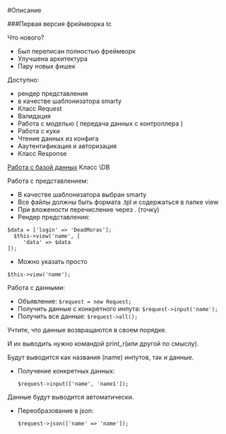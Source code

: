 #Описание

###Первая версия фреймворка tc

Что нового?
* Был переписан полностью фреймворк
* Улучшена архитектура
* Пару новых фишек



Доступно:
* рендер представления
* в качестве шаблонизатора smarty
* Класс Request
* Валидация
* Работа с моделью ( передача данных с контроллера )
* Работа с куки
* Чтение данных из конфига
* Ааутентификация и авторизация
* Класс Response



[Работа с базой данных](https://github.com/usmanhalalit/pixie)
Класс \DB



Работа с представлением:
* В качестве шаблонизатора выбран smarty
* Все файлы должны быть формата .tpl и содержаться в папке view
* При вложености перечисление через . (точку) 
* Рендер представления:
```
$data = ['login' => 'DeadMoras'];
  $this->view('name', [
     'data' => $data
]);
```
* Можно указать просто

`$this->view('name');`


Работа с данными:
* Объявление:
   `$request = new Request;`
* Получить данные с конкретного инпута:
    `$request->input('name');`
* Получить все данные:
    `$request->all();`

Учтите, что данные возвращаются в своем порядке. 

И их выводить нужно командой print_r(или другой по смыслу).

Будут выводится как названия (name) инпутов, так и данные.
* Получение конкретных данных:

    `$request->input(['name', 'name1']);`

Данные будут выводится автоматически.

* Переобразование в json:

    `$request->json(['name' => 'name']);`